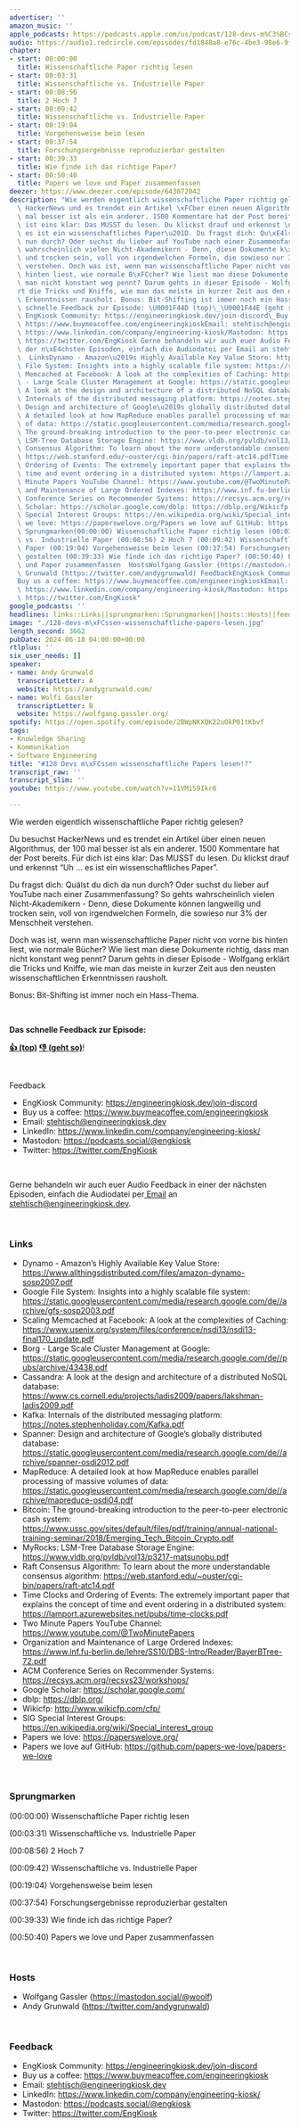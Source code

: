 ```yaml
---
advertiser: ''
amazon_music: ''
apple_podcasts: https://podcasts.apple.com/us/podcast/128-devs-m%C3%BCssen-wissenschaftliche-papers-lesen/id1603082924?i=1000659348816&uo=4
audio: https://audio1.redcircle.com/episodes/fd1848a8-e76c-4be3-98e6-9f569ffe520a/stream.mp3
chapter:
- start: 00:00:00
  title: Wissenschaftliche Paper richtig lesen
- start: 00:03:31
  title: Wissenschaftliche vs. Industrielle Paper
- start: 00:08:56
  title: 2 Hoch 7
- start: 00:09:42
  title: Wissenschaftliche vs. Industrielle Paper
- start: 00:19:04
  title: Vorgehensweise beim lesen
- start: 00:37:54
  title: Forschungsergebnisse reproduzierbar gestalten
- start: 00:39:33
  title: Wie finde ich das richtige Paper?
- start: 00:50:40
  title: Papers we love und Paper zusammenfassen
deezer: https://www.deezer.com/episode/643072042
description: "Wie werden eigentlich wissenschaftliche Paper richtig gelesen? Du besuchst\
  \ HackerNews und es trendet ein Artikel \xFCber einen neuen Algorithmus, der 100\
  \ mal besser ist als ein anderer. 1500 Kommentare hat der Post bereits. F\xFCr dich\
  \ ist eins klar: Das MUSST du lesen. Du klickst drauf und erkennst \u201CUh \u2026\
  \ es ist ein wissenschaftliches Paper\u201D. Du fragst dich: Qu\xE4lst du dich da\
  \ nun durch? Oder suchst du lieber auf YouTube nach einer Zusammenfassung? So gehts\
  \ wahrscheinlich vielen Nicht-Akademikern - Denn, diese Dokumente k\xF6nnen langweilig\
  \ und trocken sein, voll von irgendwelchen Formeln, die sowieso nur 3% der Menschheit\
  \ verstehen. Doch was ist, wenn man wissenschaftliche Paper nicht von vorne bis\
  \ hinten liest, wie normale B\xFCcher? Wie liest man diese Dokumente richtig, dass\
  \ man nicht konstant weg pennt? Darum gehts in dieser Episode - Wolfgang erkl\xE4\
  rt die Tricks und Kniffe, wie man das meiste in kurzer Zeit aus den neusten wissenschaftlichen\
  \ Erkenntnissen rausholt. Bonus: Bit-Shifting ist immer noch ein Hass-Thema.  Das\
  \ schnelle Feedback zur Episode: \U0001F44D (top)\_\U0001F44E (geht so)!  Feedback\
  \ EngKiosk Community: https://engineeringkiosk.dev/join-discord\_Buy us a coffee:\
  \ https://www.buymeacoffee.com/engineeringkioskEmail: stehtisch@engineeringkiosk.devLinkedIn:\
  \ https://www.linkedin.com/company/engineering-kiosk/Mastodon: https://podcasts.social/@engkioskTwitter:\
  \ https://twitter.com/EngKiosk Gerne behandeln wir auch euer Audio Feedback in einer\
  \ der n\xE4chsten Episoden, einfach die Audiodatei per Email an stehtisch@engineeringkiosk.dev.\
  \  LinksDynamo - Amazon\u2019s Highly Available Key Value Store: https://www.allthingsdistributed.com/files/amazon-dynamo-sosp2007.pdfGoogle\
  \ File System: Insights into a highly scalable file system: https://static.googleusercontent.com/media/research.google.com/de//archive/gfs-sosp2003.pdfScaling\
  \ Memcached at Facebook: A look at the complexities of Caching: https://www.usenix.org/system/files/conference/nsdi13/nsdi13-final170_update.pdfBorg\
  \ - Large Scale Cluster Management at Google: https://static.googleusercontent.com/media/research.google.com/de//pubs/archive/43438.pdfCassandra:\
  \ A look at the design and architecture of a distributed NoSQL database: https://www.cs.cornell.edu/projects/ladis2009/papers/lakshman-ladis2009.pdfKafka:\
  \ Internals of the distributed messaging platform: https://notes.stephenholiday.com/Kafka.pdfSpanner:\
  \ Design and architecture of Google\u2019s globally distributed database: https://static.googleusercontent.com/media/research.google.com/de//archive/spanner-osdi2012.pdfMapReduce:\
  \ A detailed look at how MapReduce enables parallel processing of massive volumes\
  \ of data: https://static.googleusercontent.com/media/research.google.com/de//archive/mapreduce-osdi04.pdfBitcoin:\
  \ The ground-breaking introduction to the peer-to-peer electronic cash system: https://www.ussc.gov/sites/default/files/pdf/training/annual-national-training-seminar/2018/Emerging_Tech_Bitcoin_Crypto.pdfMyRocks:\
  \ LSM-Tree Database Storage Engine: https://www.vldb.org/pvldb/vol13/p3217-matsunobu.pdfRaft\
  \ Consensus Algorithm: To learn about the more understandable consensus algorithm:\
  \ https://web.stanford.edu/~ouster/cgi-bin/papers/raft-atc14.pdfTime Clocks and\
  \ Ordering of Events: The extremely important paper that explains the concept of\
  \ time and event ordering in a distributed system: https://lamport.azurewebsites.net/pubs/time-clocks.pdfTwo\
  \ Minute Papers YouTube Channel: https://www.youtube.com/@TwoMinutePapersOrganization\
  \ and Maintenance of Large Ordered Indexes: https://www.inf.fu-berlin.de/lehre/SS10/DBS-Intro/Reader/BayerBTree-72.pdfACM\
  \ Conference Series on Recommender Systems: https://recsys.acm.org/recsys23/workshops/Google\
  \ Scholar: https://scholar.google.com/dblp: https://dblp.org/Wikicfp: http://www.wikicfp.com/cfp/SIG\
  \ Special Interest Groups: https://en.wikipedia.org/wiki/Special_interest_groupPapers\
  \ we love: https://paperswelove.org/Papers we love auf GitHub: https://github.com/papers-we-love/papers-we-love\
  \ Sprungmarken(00:00:00) Wissenschaftliche Paper richtig lesen (00:03:31) Wissenschaftliche\
  \ vs. Industrielle Paper (00:08:56) 2 Hoch 7 (00:09:42) Wissenschaftliche vs. Industrielle\
  \ Paper (00:19:04) Vorgehensweise beim lesen (00:37:54) Forschungsergebnisse reproduzierbar\
  \ gestalten (00:39:33) Wie finde ich das richtige Paper? (00:50:40) Papers we love\
  \ und Paper zusammenfassen  HostsWolfgang Gassler (https://mastodon.social/@woolf)Andy\
  \ Grunwald (https://twitter.com/andygrunwald) FeedbackEngKiosk Community: https://engineeringkiosk.dev/join-discord\_\
  Buy us a coffee: https://www.buymeacoffee.com/engineeringkioskEmail: stehtisch@engineeringkiosk.devLinkedIn:\
  \ https://www.linkedin.com/company/engineering-kiosk/Mastodon: https://podcasts.social/@engkioskTwitter:\
  \ https://twitter.com/EngKiosk"
google_podcasts: ''
headlines: links::Links||sprungmarken::Sprungmarken||hosts::Hosts||feedback::Feedback
image: "./128-devs-m\xFCssen-wissenschaftliche-papers-lesen.jpg"
length_second: 3662
pubDate: 2024-06-18 04:00:00+00:00
rtlplus: ''
six_user_needs: []
speaker:
- name: Andy Grunwald
  transcriptLetter: A
  website: https://andygrunwald.com/
- name: Wolfi Gassler
  transcriptLetter: B
  website: https://wolfgang.gassler.org/
spotify: https://open.spotify.com/episode/2BWpNKXQK22uOkP01tKbvf
tags:
- Knowledge Sharing
- Kommunikation
- Software Engineering
title: "#128 Devs m\xFCssen wissenschaftliche Papers lesen!?"
transcript_raw: ''
transcript_slim: ''
youtube: https://www.youtube.com/watch?v=11VMiS9Ikr8

---
```

<p>Wie werden eigentlich wissenschaftliche Paper richtig gelesen?</p><p>Du besuchst HackerNews und es trendet ein Artikel über einen neuen Algorithmus, der 100 mal besser ist als ein anderer. 1500 Kommentare hat der Post bereits. Für dich ist eins klar: Das MUSST du lesen. Du klickst drauf und erkennst “Uh … es ist ein wissenschaftliches Paper”.</p><p>Du fragst dich: Quälst du dich da nun durch? Oder suchst du lieber auf YouTube nach einer Zusammenfassung? So gehts wahrscheinlich vielen Nicht-Akademikern - Denn, diese Dokumente können langweilig und trocken sein, voll von irgendwelchen Formeln, die sowieso nur 3% der Menschheit verstehen.</p><p>Doch was ist, wenn man wissenschaftliche Paper nicht von vorne bis hinten liest, wie normale Bücher? Wie liest man diese Dokumente richtig, dass man nicht konstant weg pennt? Darum gehts in dieser Episode - Wolfgang erklärt die Tricks und Kniffe, wie man das meiste in kurzer Zeit aus den neusten wissenschaftlichen Erkenntnissen rausholt.</p><p>Bonus: Bit-Shifting ist immer noch ein Hass-Thema.</p><p><br></p><p><strong>Das schnelle Feedback zur Episode:</strong></p><p><a href="https://api.openpodcast.dev/feedback/128/upvote" rel="nofollow"><strong>👍 (top)</strong></a><strong> </strong><a href="https://api.openpodcast.dev/feedback/128/downvote" rel="nofollow"><strong>👎 (geht so)</strong></a>!</p><p><br></p><p>Feedback</p><ul><li>EngKiosk Community: <a href="https://engineeringkiosk.dev/join-discord">https://engineeringkiosk.dev/join-discord</a> </li><li>Buy us a coffee: <a href="https://www.buymeacoffee.com/engineeringkiosk" rel="nofollow">https://www.buymeacoffee.com/engineeringkiosk</a></li><li>Email: <a href="mailto:stehtisch@engineeringkiosk.dev" rel="nofollow">stehtisch@engineeringkiosk.dev</a></li><li>LinkedIn: <a href="https://www.linkedin.com/company/engineering-kiosk/" rel="nofollow">https://www.linkedin.com/company/engineering-kiosk/</a></li><li>Mastodon: <a href="https://podcasts.social/@engkiosk" rel="nofollow">https://podcasts.social/@engkiosk</a></li><li>Twitter: <a href="https://twitter.com/EngKiosk" rel="nofollow">https://twitter.com/EngKiosk</a></li></ul><p><br></p><p>Gerne behandeln wir auch euer Audio Feedback in einer der nächsten Episoden, einfach die Audiodatei per<a href="https://engineeringkiosk.dev/kontakt/"> Email</a> an <a href="mailto:stehtisch@engineeringkiosk.dev" rel="nofollow">stehtisch@engineeringkiosk.dev</a>.</p><p><br></p><h3 id="links">Links</h3><ul><li>Dynamo - Amazon’s Highly Available Key Value Store: <a href="https://www.allthingsdistributed.com/files/amazon-dynamo-sosp2007.pdf" rel="nofollow">https://www.allthingsdistributed.com/files/amazon-dynamo-sosp2007.pdf</a></li><li>Google File System: Insights into a highly scalable file system: <a href="https://static.googleusercontent.com/media/research.google.com/de//archive/gfs-sosp2003.pdf" rel="nofollow">https://static.googleusercontent.com/media/research.google.com/de//archive/gfs-sosp2003.pdf</a></li><li>Scaling Memcached at Facebook: A look at the complexities of Caching: <a href="https://www.usenix.org/system/files/conference/nsdi13/nsdi13-final170_update.pdf" rel="nofollow">https://www.usenix.org/system/files/conference/nsdi13/nsdi13-final170_update.pdf</a></li><li>Borg - Large Scale Cluster Management at Google: <a href="https://static.googleusercontent.com/media/research.google.com/de//pubs/archive/43438.pdf" rel="nofollow">https://static.googleusercontent.com/media/research.google.com/de//pubs/archive/43438.pdf</a></li><li>Cassandra: A look at the design and architecture of a distributed NoSQL database: <a href="https://www.cs.cornell.edu/projects/ladis2009/papers/lakshman-ladis2009.pdf" rel="nofollow">https://www.cs.cornell.edu/projects/ladis2009/papers/lakshman-ladis2009.pdf</a></li><li>Kafka: Internals of the distributed messaging platform: <a href="https://notes.stephenholiday.com/Kafka.pdf" rel="nofollow">https://notes.stephenholiday.com/Kafka.pdf</a></li><li>Spanner: Design and architecture of Google’s globally distributed database: <a href="https://static.googleusercontent.com/media/research.google.com/de//archive/spanner-osdi2012.pdf" rel="nofollow">https://static.googleusercontent.com/media/research.google.com/de//archive/spanner-osdi2012.pdf</a></li><li>MapReduce: A detailed look at how MapReduce enables parallel processing of massive volumes of data: <a href="https://static.googleusercontent.com/media/research.google.com/de//archive/mapreduce-osdi04.pdf" rel="nofollow">https://static.googleusercontent.com/media/research.google.com/de//archive/mapreduce-osdi04.pdf</a></li><li>Bitcoin: The ground-breaking introduction to the peer-to-peer electronic cash system: <a href="https://www.ussc.gov/sites/default/files/pdf/training/annual-national-training-seminar/2018/Emerging_Tech_Bitcoin_Crypto.pdf" rel="nofollow">https://www.ussc.gov/sites/default/files/pdf/training/annual-national-training-seminar/2018/Emerging_Tech_Bitcoin_Crypto.pdf</a></li><li>MyRocks: LSM-Tree Database Storage Engine: <a href="https://www.vldb.org/pvldb/vol13/p3217-matsunobu.pdf" rel="nofollow">https://www.vldb.org/pvldb/vol13/p3217-matsunobu.pdf</a></li><li>Raft Consensus Algorithm: To learn about the more understandable consensus algorithm: <a href="https://web.stanford.edu/~ouster/cgi-bin/papers/raft-atc14.pdf" rel="nofollow">https://web.stanford.edu/~ouster/cgi-bin/papers/raft-atc14.pdf</a></li><li>Time Clocks and Ordering of Events: The extremely important paper that explains the concept of time and event ordering in a distributed system: <a href="https://lamport.azurewebsites.net/pubs/time-clocks.pdf" rel="nofollow">https://lamport.azurewebsites.net/pubs/time-clocks.pdf</a></li><li>Two Minute Papers YouTube Channel: <a href="https://www.youtube.com/@TwoMinutePapers" rel="nofollow">https://www.youtube.com/@TwoMinutePapers</a></li><li>Organization and Maintenance of Large Ordered Indexes: <a href="https://www.inf.fu-berlin.de/lehre/SS10/DBS-Intro/Reader/BayerBTree-72.pdf" rel="nofollow">https://www.inf.fu-berlin.de/lehre/SS10/DBS-Intro/Reader/BayerBTree-72.pdf</a></li><li>ACM Conference Series on Recommender Systems: <a href="https://recsys.acm.org/recsys23/workshops/" rel="nofollow">https://recsys.acm.org/recsys23/workshops/</a></li><li>Google Scholar: <a href="https://scholar.google.com/" rel="nofollow">https://scholar.google.com/</a></li><li>dblp: <a href="https://dblp.org/" rel="nofollow">https://dblp.org/</a></li><li>Wikicfp: <a href="http://www.wikicfp.com/cfp/" rel="nofollow">http://www.wikicfp.com/cfp/</a></li><li>SIG Special Interest Groups: <a href="https://en.wikipedia.org/wiki/Special_interest_group" rel="nofollow">https://en.wikipedia.org/wiki/Special_interest_group</a></li><li>Papers we love: <a href="https://paperswelove.org/" rel="nofollow">https://paperswelove.org/</a></li><li>Papers we love auf GitHub: <a href="https://github.com/papers-we-love/papers-we-love" rel="nofollow">https://github.com/papers-we-love/papers-we-love</a></li></ul><p><br></p><h3 id="sprungmarken">Sprungmarken</h3><p>(00:00:00) Wissenschaftliche Paper richtig lesen</p><p>(00:03:31) Wissenschaftliche vs. Industrielle Paper</p><p>(00:08:56) 2 Hoch 7</p><p>(00:09:42) Wissenschaftliche vs. Industrielle Paper</p><p>(00:19:04) Vorgehensweise beim lesen</p><p>(00:37:54) Forschungsergebnisse reproduzierbar gestalten</p><p>(00:39:33) Wie finde ich das richtige Paper?</p><p>(00:50:40) Papers we love und Paper zusammenfassen</p><p><br></p><h3 id="hosts">Hosts</h3><ul><li>Wolfgang Gassler (<a href="https://mastodon.social/@woolf" rel="nofollow">https://mastodon.social/@woolf</a>)</li><li>Andy Grunwald (<a href="https://twitter.com/andygrunwald" rel="nofollow">https://twitter.com/andygrunwald</a>)</li></ul><p><br></p><h3 id="feedback">Feedback</h3><ul><li>EngKiosk Community: <a href="https://engineeringkiosk.dev/join-discord">https://engineeringkiosk.dev/join-discord</a> </li><li>Buy us a coffee: <a href="https://www.buymeacoffee.com/engineeringkiosk" rel="nofollow">https://www.buymeacoffee.com/engineeringkiosk</a></li><li>Email: <a href="mailto:stehtisch@engineeringkiosk.dev" rel="nofollow">stehtisch@engineeringkiosk.dev</a></li><li>LinkedIn: <a href="https://www.linkedin.com/company/engineering-kiosk/" rel="nofollow">https://www.linkedin.com/company/engineering-kiosk/</a></li><li>Mastodon: <a href="https://podcasts.social/@engkiosk" rel="nofollow">https://podcasts.social/@engkiosk</a></li><li>Twitter: <a href="https://twitter.com/EngKiosk" rel="nofollow">https://twitter.com/EngKiosk</a></li></ul>